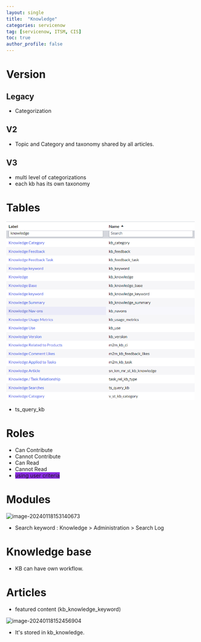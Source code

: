 ```yaml
---
layout: single
title:  "Knowledge"
categories: servicenow
tag: [servicenow, ITSM, CIS]
toc: true
author_profile: false
---
```


# Version

## Legacy

- Categorization

## V2

- Topic and Category and taxonomy shared by all articles.

## V3

- multi level of categorizations
- each kb has its own taxonomy



# Tables

![image-20240116164150333](https://github.com/Moon-NaRi/Moon-Nari.github.io/blob/4b2f37ea9aea4b1b5ba064ed431cd8f95bfc0a92/images/2024-01-16-servicenow3/image-20240116164150333.png?raw=true)

- ts_query_kb



# Roles

- Can Contribute
- Cannot Contribute
- Can Read
- Cannot Read
- <span style='background-color: #8A2BE2'>using user criteria</span>



# Modules

![image-20240118153140673](C:\Users\User\Documents\Workspace\Moon-Nari.github.io\images\2024-01-16-servicenow3\image-20240118153140673.png?raw=true)

- Search keyword : Knowledge > Administration > Search Log



# Knowledge base

- KB can have own workflow.





# Articles

- featured content (kb_knowledge_keyword)

![image-20240118152456904](C:\Users\User\Documents\Workspace\Moon-Nari.github.io\images\2024-01-16-servicenow3\image-20240118152456904.png?raw=true)

- It's stored in kb_knowledge.

